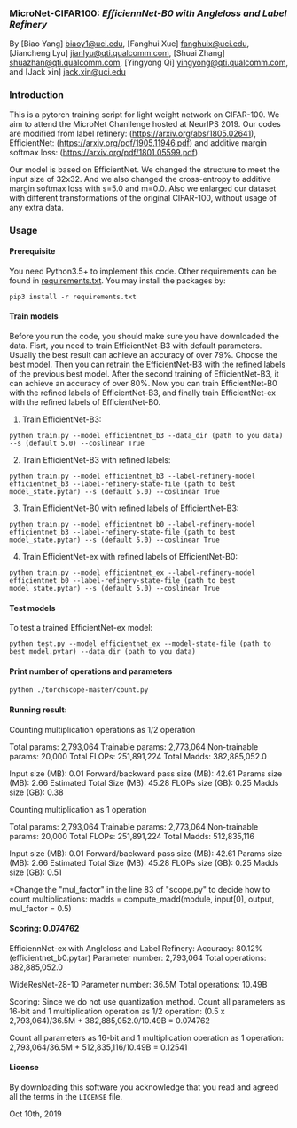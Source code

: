 ### MicroNet-CIFAR100: *EfficiennNet-B0 with Angleloss and Label Refinery*
By [Biao Yang] biaoy1@uci.edu,
[Fanghui Xue] fanghuix@uci.edu,
[Jiancheng Lyu] jianlyu@qti.qualcomm.com,
[Shuai Zhang] shuazhan@qti.qualcomm.com,
[Yingyong Qi] yingyong@qti.qualcomm.com,
and [Jack xin] jack.xin@uci.edu


### Introduction
This is a pytorch training script for light weight network on
CIFAR-100. We aim to attend the MicroNet Chanllenge hosted at NeurIPS 2019. Our codes are modified from label refinery:
(https://arxiv.org/abs/1805.02641), EfficientNet: (https://arxiv.org/pdf/1905.11946.pdf) and additive margin softmax loss: (https://arxiv.org/pdf/1801.05599.pdf).

Our model is based on EfficientNet. We changed the structure to meet the input size of 32x32. And we also changed the cross-entropy to additive margin softmax loss with s=5.0 and m=0.0.
Also we enlarged our dataset with different transformations of the original CIFAR-100, without usage of any extra data.


### Usage
#### Prerequisite
You need Python3.5+ to implement this code. Other requirements can be found in [requirements.txt](requirements.txt).
You may install the packages by:
```
pip3 install -r requirements.txt
```

#### Train models
Before you run the code, you should make sure you have downloaded the data. 
Fisrt, you need to train EfficientNet-B3 with default parameters. Usually the best result can achieve an accuracy of over 79%. Choose the best model.
Then you can retrain the EfficientNet-B3 with the refined labels of the previous best model. After the second training of EfficientNet-B3, it can achieve 
an accuracy of over 80%. Now you can train EfficientNet-B0 with the refined labels of EfficientNet-B3, and finally train EfficientNet-ex with the refined labels of EfficientNet-B0. 

1. Train EfficientNet-B3:
```
python train.py --model efficientnet_b3 --data_dir (path to you data) --s (default 5.0) --coslinear True
```
2. Train EfficientNet-B3 with refined labels:
```
python train.py --model efficientnet_b3 --label-refinery-model efficientnet_b3 --label-refinery-state-file (path to best model_state.pytar) --s (default 5.0) --coslinear True
```
3. Train EfficientNet-B0 with refined labels of EfficientNet-B3:
```
python train.py --model efficientnet_b0 --label-refinery-model efficientnet_b3 --label-refinery-state-file (path to best model_state.pytar) --s (default 5.0) --coslinear True
```
4. Train EfficientNet-ex with refined labels of EfficientNet-B0:
```
python train.py --model efficientnet_ex --label-refinery-model efficientnet_b0 --label-refinery-state-file (path to best model_state.pytar) --s (default 5.0) --coslinear True
```

#### Test models
To test a trained EfficientNet-ex model:
```
python test.py --model efficientnet_ex --model-state-file (path to best model.pytar) --data_dir (path to you data)
```


#### Print number of operations and parameters
```
python ./torchscope-master/count.py
```

#### Running result:
Counting multiplication operations as 1/2 operation

Total params: 2,793,064
Trainable params: 2,773,064
Non-trainable params: 20,000
Total FLOPs: 251,891,224
Total Madds: 382,885,052.0

Input size (MB): 0.01
Forward/backward pass size (MB): 42.61
Params size (MB): 2.66
Estimated Total Size (MB): 45.28
FLOPs size (GB): 0.25
Madds size (GB): 0.38


Counting multiplication as 1 operation

Total params: 2,793,064
Trainable params: 2,773,064
Non-trainable params: 20,000
Total FLOPs: 251,891,224
Total Madds: 512,835,116

Input size (MB): 0.01
Forward/backward pass size (MB): 42.61
Params size (MB): 2.66
Estimated Total Size (MB): 45.28
FLOPs size (GB): 0.25
Madds size (GB): 0.51


*Change the "mul_factor" in the line 83 of "scope.py" to decide how to count multiplications:
madds = compute_madd(module, input[0], output, mul_factor = 0.5)


#### Scoring: 0.074762
EfficiennNet-ex with Angleloss and Label Refinery:
Accuracy: 80.12% (efficientnet_b0.pytar)
Parameter number: 2,793,064
Total operations: 382,885,052.0

WideResNet-28-10
Parameter number: 36.5M
Total operations: 10.49B

Scoring:
Since we do not use quantization method.
Count all parameters as 16-bit and 1 multiplication operation as 1/2 operation:
(0.5 x 2,793,064)/36.5M + 382,885,052.0/10.49B = 0.074762

Count all parameters as 16-bit and 1 multiplication operation as 1 operation:
2,793,064/36.5M + 512,835,116/10.49B = 0.12541

#### License
By downloading this software you acknowledge that you read and agreed all the
terms in the `LICENSE` file.

Oct 10th, 2019
